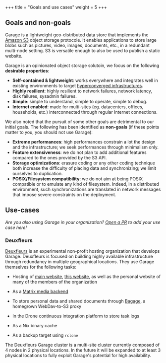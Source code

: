 +++
title = "Goals and use cases"
weight = 5
+++

## Goals and non-goals

Garage is a lightweight geo-distributed data store that implements the
[Amazon S3](https://docs.aws.amazon.com/AmazonS3/latest/API/Welcome.html)
object storage protocole. It enables applications to store large blobs such
as pictures, video, images, documents, etc., in a redundant multi-node
setting. S3 is versatile enough to also be used to publish a static
website.

Garage is an opinionated object storage solutoin, we focus on the following **desirable properties**:

  - **Self-contained & lightweight**: works everywhere and integrates well in existing environments to target [hyperconverged infrastructures](https://en.wikipedia.org/wiki/Hyper-converged_infrastructure).
  - **Highly resilient**: highly resilient to network failures, network latency, disk failures, sysadmin failures.
  - **Simple**: simple to understand, simple to operate, simple to debug.
  - **Internet enabled**: made for multi-sites (eg. datacenters, offices, households, etc.) interconnected through regular Internet connections.

We also noted that the pursuit of some other goals are detrimental to our initial goals.
The following has been identified as **non-goals** (if these points matter to you, you should not use Garage):

  - **Extreme performances**: high performances constrain a lot the design and the infrastructure; we seek performances through minimalism only.
  - **Feature extensiveness**: we do not plan to add additional features compared to the ones provided by the S3 API.
  - **Storage optimizations**: erasure coding or any other coding technique both increase the difficulty of placing data and synchronizing; we limit ourselves to duplication.
  - **POSIX/Filesystem compatibility**: we do not aim at being POSIX compatible or to emulate any kind of filesystem. Indeed, in a distributed environment, such synchronizations are translated in network messages that impose severe constraints on the deployment.

## Use-cases

*Are you also using Garage in your organization? [Open a PR](https://git.deuxfleurs.fr/Deuxfleurs/garage) to add your use case here!*

### Deuxfleurs

[Deuxfleurs](https://deuxfleurs.fr) is an experimental non-profit hosting
organization that develops Garage. Deuxfleurs is focused on building highly
available infrastructure through redundancy in multiple geographical
locations. They use Garage themselves for the following tasks:

- Hosting of [main website](https://deuxfleurs.fr), [this website](https://garagehq.deuxfleurs.fr), as well as the personal website of many of the members of the organization

- As a [Matrix media backend](https://github.com/matrix-org/synapse-s3-storage-provider)

- To store personal data and shared documents through [Bagage](https://git.deuxfleurs.fr/Deuxfleurs/bagage), a homegrown WebDav-to-S3 proxy

- In the Drone continuous integration platform to store task logs

- As a Nix binary cache

- As a backup target using `rclone`

The Deuxfleurs Garage cluster is a multi-site cluster currently composed of
4 nodes in 2 physical locations. In the future it will be expanded to at
least 3 physical locations to fully exploit Garage's potential for high
availability.
